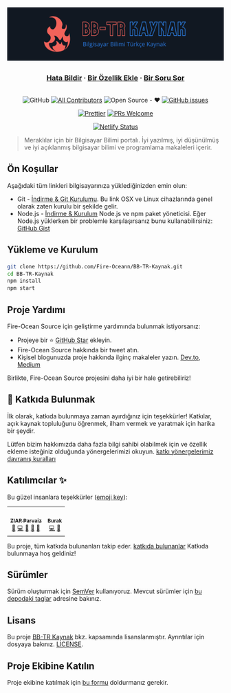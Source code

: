 <h1 align="center">
  <a href="https://bb-tr-kaynak.netlify.app/"><img src="./static/img/slash-introducing.png" alt="Bilgisayar Bilimi Türkçe Kaynak"></a>
</h1>

<h3 align="center">
  <a href="https://github.com/Fire-Oceann/BB-TR-Kaynak/issues/new?assignees=&labels=bug&template=bug_report.yml&title=">Hata Bildir</a>
  <span> · </span>
  <a href="https://github.com/Fire-Oceann/BB-TR-Kaynak/issues/new?assignees=&labels=feature+request&template=feature_request.yml&title=">Bir Özellik Ekle</a>
  <span> · </span>
  <a href="https://github.com/Fire-Oceann/BB-TR-Kaynak/discussions">Bir Soru Sor</a>
</h3>

<div align="center">
<br />
<a herf="./LICENSE"><img alt="GitHub" src="https://img.shields.io/github/license/Fire-Oceann/BB-TR-Kaynak?style=for-the-badge"/></a>
<!-- ALL-CONTRIBUTORS-BADGE:START - Do not remove or modify this section -->
<a href="https://img.shields.io/badge/all_contributors-0-orange.svg?style=for-the-badge"><img alt="All Contributors" src="https://img.shields.io/badge/all_contributors-2-orange.svg?style=for-the-badge"/></a>
<!-- ALL-CONTRIBUTORS-BADGE:END -->
<a herf=".URL_"><img alt="Open Source - ❤️" src="https://img.shields.io/badge/Open_Source-❤️-00d59b?style=for-the-badge"/></a>
<a href="https://github.com/Fire-Oceann/BB-TR-Kaynak/issues"><img alt="GitHub issues" src="https://img.shields.io/github/issues-raw/Fire-Oceann/BB-TR-Kaynak?color=%23F2625A&style=for-the-badge"/></a>

<a href="https://prettier.io/"><img src="https://img.shields.io/badge/code%20style-prettier-%23d971de?style=for-the-badge" alt="Prettier" /></a>
<a href="https://github.com/Fire-Oceann/BB-TR-Kaynak/pulls"><img src="https://img.shields.io/badge/PRs-welcome-brightgreen.svg?style=for-the-badge" alt="PRs Welcome" /></a>

[![Netlify Status](https://api.netlify.com/api/v1/badges/2ee8c37e-6b55-44b0-b0e5-ec6663e7ddca/deploy-status)](https://app.netlify.com/sites/bb-tr-kaynak/deploys)

</div>

> Meraklılar için bir Bilgisayar Bilimi portalı. İyi yazılmış, iyi düşünülmüş ve iyi açıklanmış bilgisayar bilimi ve programlama makaleleri içerir.

## Ön Koşullar

Aşağıdaki tüm linkleri bilgisayarınıza yüklediğinizden emin olun:

- Git - [İndirme & Git Kurulumu](https://git-scm.com/downloads). Bu link OSX ve Linux cihazlarında genel olarak zaten kurulu bir şekilde gelir.
- Node.js - [İndirme & Kurulum](https://nodejs.org/en/download/) Node.js ve npm paket yöneticisi. Eğer Node.js yüklerken bir problemle karşılaşırsanız bunu kullanabilirsiniz: [GitHub Gist](https://gist.github.com/isaacs/579814)

## Yükleme ve Kurulum

```bash
git clone https://github.com/Fire-Oceann/BB-TR-Kaynak.git
cd BB-TR-Kaynak
npm install
npm start
```

## Proje Yardımı

Fire-Ocean Source için geliştirme yardımında bulunmak istiyorsanız:

- Projeye bir ⭐️ [GitHub Star](https://github.com/Fire-Oceann/BB-TR-Kaynak) ekleyin.
- Fire-Ocean Source hakkında bir tweet atın.
- Kişisel blogunuzda proje hakkında ilginç makaleler yazın. [Dev.to](https://dev.to/), [Medium](https://medium.com/)

Birlikte, Fire-Ocean Source projesini daha iyi bir hale getirebiliriz!

## 🤝 Katkıda Bulunmak

İlk olarak, katkıda bulunmaya zaman ayırdığınız için teşekkürler! Katkılar, açık kaynak topluluğunu öğrenmek, ilham vermek ve yaratmak için harika bir şeydir.

Lütfen bizim hakkımızda daha fazla bilgi sahibi olabilmek için ve özellik ekleme isteğiniz olduğunda yönergelerimizi okuyun. [katkı yönergelerimiz](CONTRIBUTING.md) [davranış kuralları](CODE_OF_CONDUCT.md)

## Katılımcılar ✨

Bu güzel insanlara teşekkürler ([emoji key](https://allcontributors.org/docs/en/emoji-key)):

<!-- ALL-CONTRIBUTORS-LIST:START - Do not remove or modify this section -->
<!-- prettier-ignore-start -->
<!-- markdownlint-disable -->

<table>
  <tr>
    <td align="center"><a href="https://github.com/ziarparvaiz"><img src="https://avatars.githubusercontent.com/u/50423368?v=4?s=100" width="100px;" alt=""/><br /><sub><b>ZIAR Parvaiz</b></sub></a><br /><a href="https://github.com/Fire-Oceann/BB-TR-Kaynak/issues?q=author%3Aziarparvaiz" title="Bug reports">🐛</a> <a href="https://github.com/Fire-Oceann/BB-TR-Kaynak/commits?author=ziarparvaiz" title="Code">💻</a> <a href="#design-ziarparvaiz" title="Design">🎨</a> <a href="https://github.com/Fire-Oceann/BB-TR-Kaynak/commits?author=ziarparvaiz" title="Documentation">📖</a> <a href="#ideas-ziarparvaiz" title="Ideas, Planning, & Feedback">🤔</a> </td>
    <td align="center"><a href="https://github.com/Burak-Atak"><img src="https://avatars.githubusercontent.com/u/71793345?v=4?s=100" width="100px;" alt=""/><br /><sub><b>Burak</b></sub></a><br /><a href="https://github.com/Fire-Oceann/BB-TR-Kaynak/commits?author=Burak-Atak" title="Code">💻</a> <a href="https://github.com/Fire-Oceann/BB-TR-Kaynak/commits?author=Burak-Atak" title="Documentation">📖</a></td>
  </tr>
</table>

<!-- markdownlint-restore -->
<!-- prettier-ignore-end -->

<!-- ALL-CONTRIBUTORS-LIST:END -->

Bu proje, tüm katkıda bulunanları takip eder. [katkıda bulunanlar](https://github.com/all-contributors/all-contributors) Katkıda bulunmaya hoş geldiniz!

## Sürümler

Sürüm oluşturmak için [SemVer](https://semver.org/) kullanıyoruz. Mevcut sürümler için [bu depodaki taglar](https://github.com/Fire-Oceann/BB-TR-Kaynak/tags) adresine bakınız.

## Lisans

Bu proje [BB-TR Kaynak](https://github.com/Fire-Oceann) bkz. kapsamında lisanslanmıştır. Ayrıntılar için dosyaya bakınız. [LICENSE](./LICENSE).

## Proje Ekibine Katılın

Proje ekibine katılmak için [bu formu](https://2ao4nlhmuns.typeform.com/to/p5MR2HBC) doldurmanız gerekir.
